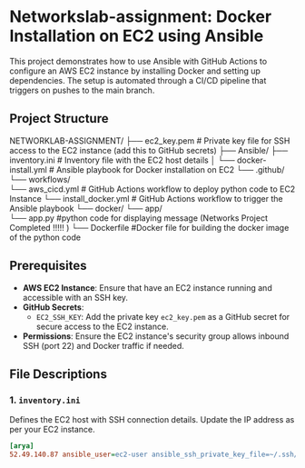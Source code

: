 # Networkslab-assignment: Docker Installation on EC2 using Ansible

This project demonstrates how to use Ansible with GitHub Actions to configure an AWS EC2 instance by installing Docker and setting up dependencies. The setup is automated through a CI/CD pipeline that triggers on pushes to the main branch.

## Project Structure

NETWORKLAB-ASSIGNMENT/ 
├── ec2_key.pem # Private key file for SSH access to the EC2 instance (add this to GitHub secrets)
├── Ansible/ 
    ├── inventory.ini # Inventory file with the EC2 host details 
    │ 
    └── docker-install.yml # Ansible playbook for Docker installation on EC2 
└── .github/ 
    └── workflows/  
        └── aws_cicd.yml # GitHub Actions workflow to deploy python code to EC2 Instance 
        └── install_docker.yml # GitHub Actions workflow to trigger the Ansible playbook
└── docker/ 
    └── app/  
        └── app.py #python code for displaying message (Networks Project Completed !!!!! )
    └── Dockerfile #Docker file for building the docker image of the python code

## Prerequisites

- **AWS EC2 Instance**: Ensure that have an EC2 instance running and accessible with an SSH key.
- **GitHub Secrets**:
  - `EC2_SSH_KEY`: Add the private key `ec2_key.pem` as a GitHub secret for secure access to the EC2 instance.
- **Permissions**: Ensure the EC2 instance's security group allows inbound SSH (port 22) and Docker traffic if needed.

## File Descriptions

### 1. `inventory.ini`

Defines the EC2 host with SSH connection details. Update the IP address as per your EC2 instance.

```ini
[arya]
52.49.140.87 ansible_user=ec2-user ansible_ssh_private_key_file=~/.ssh/id_rsa

